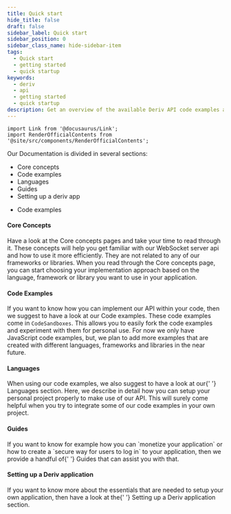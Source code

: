 ```yaml
---
title: Quick start
hide_title: false
draft: false
sidebar_label: Quick start
sidebar_position: 0
sidebar_class_name: hide-sidebar-item
tags:
  - Quick start
  - getting started
  - quick startup
keywords:
  - deriv
  - api
  - getting started
  - quick startup
description: Get an overview of the available Deriv API code examples and languages, and how to use it to create your trading app.
---
```


```mdx-code-block
import Link from '@docusaurus/Link';
import RenderOfficialContents from '@site/src/components/RenderOfficialContents';
```

Our Documentation is divided in several sections:

<RenderOfficialContents>
  <ul>
    <li>
      <Link href='/docs/category/core-concepts'>Core concepts</Link>
    </li>
    <li>
      <Link href='/docs/category/code-examples'>Code examples</Link>
    </li>
    <li>
      <Link href='/docs/category/languages'>Languages</Link>
    </li>
    <li>
      <Link href='/docs/category/guides'>Guides</Link>
    </li>
    <li>
      <Link href='/docs/setting-up-a-deriv-application'>Setting up a deriv app</Link>
    </li>
  </ul>
  <ul>
    <li>
      <Link href='/docs/category/code-examples'>Code examples</Link>
    </li>
  </ul>
</RenderOfficialContents>

<RenderOfficialContents>
  <h4>Core Concepts</h4>
</RenderOfficialContents>

<RenderOfficialContents>
    Have a look at the <Link href='/docs/category/core-concepts'>Core concepts</Link> pages and take your
    time to read through it. These concepts will help you get familiar with our WebSocket server api
    and how to use it more efficiently. They are not related to any of our frameworks or libraries.
</RenderOfficialContents>

<RenderOfficialContents>
    When you read through the <Link href='/docs/category/core-concepts'>Core concepts</Link> page, you can
    start choosing your implementation approach based on the language, framework or library you want
    to use in your application.
</RenderOfficialContents>

<h4>Code Examples</h4>

If you want to know how you can implement our API within your code, then we suggest to have a look
at our <Link href='/docs/category/code-examples'>Code examples</Link>. These code examples come in
`CodeSandboxes`. This allows you to easily fork the code examples and experiment with them for
personal use. For now we only have JavaScript code examples, but, we plan to add more examples
that are created with different languages, frameworks and libraries in the near future.

<RenderOfficialContents>
  <h4>Languages</h4>
</RenderOfficialContents>

<RenderOfficialContents>
    When using our code examples, we also suggest to have a look at our{' '}
    <Link href='/docs/category/languages'>Languages</Link> section. Here, we describe in detail how you
    can setup your personal project properly to make use of our API. This will surely come helpful
    when you try to integrate some of our code examples in your own project.
</RenderOfficialContents>

<RenderOfficialContents>
  <h4>Guides</h4>
</RenderOfficialContents>

<RenderOfficialContents>
    If you want to know for example how you can `monetize your application` or how to create a
    `secure way for users to log in` to your application, then we provide a handful of{' '}
    <Link href='/docs/category/guides'>Guides</Link> that can assist you with that.
</RenderOfficialContents>

<RenderOfficialContents>
  <h4>Setting up a Deriv application</h4>
</RenderOfficialContents>

<RenderOfficialContents>
    If you want to know more about the essentials that are needed to setup your own application,
    then have a look at the{' '}
    <Link href='/docs/setting-up-a-deriv-application'>Setting up a Deriv application</Link> section.
</RenderOfficialContents>
